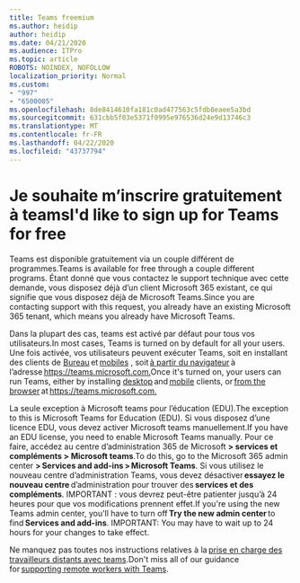 ```yaml
---
title: Teams freemium
ms.author: heidip
author: heidip
ms.date: 04/21/2020
ms.audience: ITPro
ms.topic: article
ROBOTS: NOINDEX, NOFOLLOW
localization_priority: Normal
ms.custom:
- "997"
- "6500005"
ms.openlocfilehash: 8de8414610fa181c0ad477563c5fdb8eaee5a3bd
ms.sourcegitcommit: 631cbb5f03e5371f0995e976536d24e9d13746c3
ms.translationtype: MT
ms.contentlocale: fr-FR
ms.lasthandoff: 04/22/2020
ms.locfileid: "43737794"
---
```

# <a name="id-like-to-sign-up-for-teams-for-free"></a><span data-ttu-id="57143-102">Je souhaite m’inscrire gratuitement à teams</span><span class="sxs-lookup"><span data-stu-id="57143-102">I'd like to sign up for Teams for free</span></span>

<span data-ttu-id="57143-103">Teams est disponible gratuitement via un couple différent de programmes.</span><span class="sxs-lookup"><span data-stu-id="57143-103">Teams is available for free through a couple different programs.</span></span> <span data-ttu-id="57143-104">Étant donné que vous contactez le support technique avec cette demande, vous disposez déjà d’un client Microsoft 365 existant, ce qui signifie que vous disposez déjà de Microsoft Teams.</span><span class="sxs-lookup"><span data-stu-id="57143-104">Since you are contacting support with this request, you already have an existing Microsoft 365 tenant, which means you already have Microsoft Teams.</span></span>

<span data-ttu-id="57143-105">Dans la plupart des cas, teams est activé par défaut pour tous vos utilisateurs.</span><span class="sxs-lookup"><span data-stu-id="57143-105">In most cases, Teams is turned on by default for all your users.</span></span> <span data-ttu-id="57143-106">Une fois activée, vos utilisateurs peuvent exécuter Teams, soit en installant des clients de [Bureau](https://docs.microsoft.com/MicrosoftTeams/get-clients#desktop-client) et [mobiles](https://docs.microsoft.com/MicrosoftTeams/get-clients#mobile-clients) , soit [à partir du navigateur](https://docs.microsoft.com/MicrosoftTeams/get-clients#web-client) à l’adresse <https://teams.microsoft.com.></span><span class="sxs-lookup"><span data-stu-id="57143-106">Once it's turned on, your users can run Teams, either by installing [desktop](https://docs.microsoft.com/MicrosoftTeams/get-clients#desktop-client) and [mobile](https://docs.microsoft.com/MicrosoftTeams/get-clients#mobile-clients) clients, or [from the browser](https://docs.microsoft.com/MicrosoftTeams/get-clients#web-client) at <https://teams.microsoft.com.></span></span>

<span data-ttu-id="57143-107">La seule exception à Microsoft teams pour l’éducation (EDU).</span><span class="sxs-lookup"><span data-stu-id="57143-107">The exception to this is Microsoft Teams for Education (EDU).</span></span> <span data-ttu-id="57143-108">Si vous disposez d’une licence EDU, vous devez activer Microsoft teams manuellement.</span><span class="sxs-lookup"><span data-stu-id="57143-108">If you have an EDU license, you need to enable Microsoft Teams manually.</span></span> <span data-ttu-id="57143-109">Pour ce faire, accédez au centre d’administration 365 de Microsoft **> services et compléments > Microsoft teams**.</span><span class="sxs-lookup"><span data-stu-id="57143-109">To do this, go to the Microsoft 365 admin center **> Services and add-ins > Microsoft Teams**.</span></span> <span data-ttu-id="57143-110">Si vous utilisez le nouveau centre d’administration Teams, vous devez désactiver **essayez le nouveau centre** d’administration pour trouver des **services et des compléments**. IMPORTANT : vous devrez peut-être patienter jusqu’à 24 heures pour que vos modifications prennent effet.</span><span class="sxs-lookup"><span data-stu-id="57143-110">If you're using the new Teams admin center, you'll have to turn off **Try the new admin center** to find **Services and add-ins**. IMPORTANT: You may have to wait up to 24 hours for your changes to take effect.</span></span>

<span data-ttu-id="57143-111">Ne manquez pas toutes nos instructions relatives à la [prise en charge des travailleurs distants avec teams](https://docs.microsoft.com/MicrosoftTeams/support-remote-work-with-teams).</span><span class="sxs-lookup"><span data-stu-id="57143-111">Don't miss all of our guidance for [supporting remote workers with Teams](https://docs.microsoft.com/MicrosoftTeams/support-remote-work-with-teams).</span></span>
